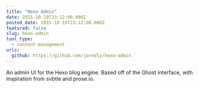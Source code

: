 ```yaml
---
title: "Hexo Admin"
date: 2015-10-19T23:12:00.000Z
posted_date: 2015-10-19T23:12:00.000Z
featured: false
slug: hexo-admin
tool_type: 
  - content-management
urls:
  github: https://github.com/jaredly/hexo-admin
---
```

An admin UI for the Hexo blog engine. Based off of the Ghost interface, with inspiration from svbtle and prose.io.




